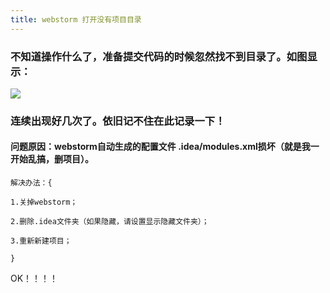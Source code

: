 ```yaml
---
title: webstorm 打开没有项目目录
---
```


### 不知道操作什么了，准备提交代码的时候忽然找不到目录了。如图显示：
![](http://i.imgur.com/hdPspdH.png)

### 连续出现好几次了。依旧记不住在此记录一下！

#### 问题原因：webstorm自动生成的配置文件 .idea/modules.xml损坏（就是我一开始乱搞，删项目）。

	解决办法：{

	1.关掉webstorm；

	2.删除.idea文件夹（如果隐藏，请设置显示隐藏文件夹）；

	3.重新新建项目；

	}

OK！！！！